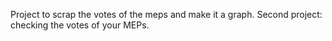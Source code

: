 Project to scrap the votes of the meps and make it a graph.
Second project: checking the votes of your MEPs.
